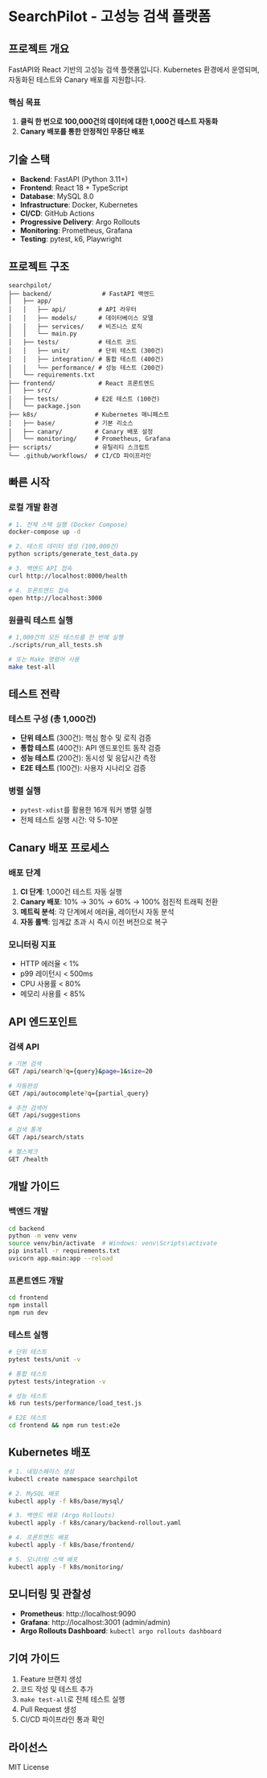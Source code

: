 # SearchPilot - 고성능 검색 플랫폼

## 프로젝트 개요

FastAPI와 React 기반의 고성능 검색 플랫폼입니다. Kubernetes 환경에서 운영되며, 자동화된 테스트와 Canary 배포를 지원합니다.

### 핵심 목표

1. **클릭 한 번으로 100,000건의 데이터에 대한 1,000건 테스트 자동화**
2. **Canary 배포를 통한 안정적인 무중단 배포**

## 기술 스택

- **Backend**: FastAPI (Python 3.11+)
- **Frontend**: React 18 + TypeScript
- **Database**: MySQL 8.0
- **Infrastructure**: Docker, Kubernetes
- **CI/CD**: GitHub Actions
- **Progressive Delivery**: Argo Rollouts
- **Monitoring**: Prometheus, Grafana
- **Testing**: pytest, k6, Playwright

## 프로젝트 구조

```
searchpilot/
├── backend/              # FastAPI 백엔드
│   ├── app/
│   │   ├── api/         # API 라우터
│   │   ├── models/      # 데이터베이스 모델
│   │   ├── services/    # 비즈니스 로직
│   │   └── main.py
│   ├── tests/           # 테스트 코드
│   │   ├── unit/        # 단위 테스트 (300건)
│   │   ├── integration/ # 통합 테스트 (400건)
│   │   └── performance/ # 성능 테스트 (200건)
│   └── requirements.txt
├── frontend/            # React 프론트엔드
│   ├── src/
│   ├── tests/          # E2E 테스트 (100건)
│   └── package.json
├── k8s/                # Kubernetes 매니페스트
│   ├── base/           # 기본 리소스
│   ├── canary/         # Canary 배포 설정
│   └── monitoring/     # Prometheus, Grafana
├── scripts/            # 유틸리티 스크립트
└── .github/workflows/  # CI/CD 파이프라인
```

## 빠른 시작

### 로컬 개발 환경

```bash
# 1. 전체 스택 실행 (Docker Compose)
docker-compose up -d

# 2. 테스트 데이터 생성 (100,000건)
python scripts/generate_test_data.py

# 3. 백엔드 API 접속
curl http://localhost:8000/health

# 4. 프론트엔드 접속
open http://localhost:3000
```

### 원클릭 테스트 실행

```bash
# 1,000건의 모든 테스트를 한 번에 실행
./scripts/run_all_tests.sh

# 또는 Make 명령어 사용
make test-all
```

## 테스트 전략

### 테스트 구성 (총 1,000건)

- **단위 테스트** (300건): 핵심 함수 및 로직 검증
- **통합 테스트** (400건): API 엔드포인트 동작 검증
- **성능 테스트** (200건): 동시성 및 응답시간 측정
- **E2E 테스트** (100건): 사용자 시나리오 검증

### 병렬 실행

- `pytest-xdist`를 활용한 16개 워커 병렬 실행
- 전체 테스트 실행 시간: 약 5-10분

## Canary 배포 프로세스

### 배포 단계

1. **CI 단계**: 1,000건 테스트 자동 실행
2. **Canary 배포**: 10% → 30% → 60% → 100% 점진적 트래픽 전환
3. **메트릭 분석**: 각 단계에서 에러율, 레이턴시 자동 분석
4. **자동 롤백**: 임계값 초과 시 즉시 이전 버전으로 복구

### 모니터링 지표

- HTTP 에러율 < 1%
- p99 레이턴시 < 500ms
- CPU 사용률 < 80%
- 메모리 사용률 < 85%

## API 엔드포인트

### 검색 API

```bash
# 기본 검색
GET /api/search?q={query}&page=1&size=20

# 자동완성
GET /api/autocomplete?q={partial_query}

# 추천 검색어
GET /api/suggestions

# 검색 통계
GET /api/search/stats

# 헬스체크
GET /health
```

## 개발 가이드

### 백엔드 개발

```bash
cd backend
python -m venv venv
source venv/bin/activate  # Windows: venv\Scripts\activate
pip install -r requirements.txt
uvicorn app.main:app --reload
```

### 프론트엔드 개발

```bash
cd frontend
npm install
npm run dev
```

### 테스트 실행

```bash
# 단위 테스트
pytest tests/unit -v

# 통합 테스트
pytest tests/integration -v

# 성능 테스트
k6 run tests/performance/load_test.js

# E2E 테스트
cd frontend && npm run test:e2e
```

## Kubernetes 배포

```bash
# 1. 네임스페이스 생성
kubectl create namespace searchpilot

# 2. MySQL 배포
kubectl apply -f k8s/base/mysql/

# 3. 백엔드 배포 (Argo Rollouts)
kubectl apply -f k8s/canary/backend-rollout.yaml

# 4. 프론트엔드 배포
kubectl apply -f k8s/base/frontend/

# 5. 모니터링 스택 배포
kubectl apply -f k8s/monitoring/
```

## 모니터링 및 관찰성

- **Prometheus**: http://localhost:9090
- **Grafana**: http://localhost:3001 (admin/admin)
- **Argo Rollouts Dashboard**: `kubectl argo rollouts dashboard`

## 기여 가이드

1. Feature 브랜치 생성
2. 코드 작성 및 테스트 추가
3. `make test-all`로 전체 테스트 실행
4. Pull Request 생성
5. CI/CD 파이프라인 통과 확인

## 라이선스

MIT License

